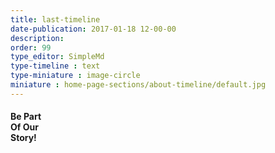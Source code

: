 ```yaml
---
title: last-timeline
date-publication: 2017-01-18 12-00-00
description:
order: 99
type_editor: SimpleMd
type-timeline : text
type-miniature : image-circle
miniature : home-page-sections/about-timeline/default.jpg
---
```

 

<h4>Be Part<br>Of Our<br>Story!</h4>